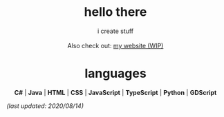 <h1 align=center>hello there</h1>

<p align="center">i create stuff
<br><br>
    Also check out: <a href="https://jessebot.netlify.app">my website (WIP)</a>
</p>


<h1 align=center>languages</h1>

<p align=center> <b>C#</b> | <b>Java</b> | <b>HTML</b> | <b>CSS</b> | <b>JavaScript</b> | <b>TypeScript</b> | <b>Python</b> | <b>GDScript</b> </p>



*(last updated: 2020/08/14)*

[website]: https://jessebot.netlify.app	"my website"